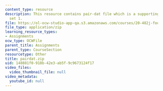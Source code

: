 ```yaml
---
content_type: resource
description: This resource contains pair-dat file which is a supporting file for problem
  set 1.
file: https://ol-ocw-studio-app-qa.s3.amazonaws.com/courses/20-482j-foundations-of-algorithms-and-computational-techniques-in-systems-biology-spring-2006/148881f0918b42e3ab5f9c9673124f17_pairdat.zip
file_type: application/zip
learning_resource_types:
- Assignments
ocw_type: OCWFile
parent_title: Assignments
parent_type: CourseSection
resourcetype: Other
title: pairdat.zip
uid: 148881f0-918b-42e3-ab5f-9c9673124f17
video_files:
  video_thumbnail_file: null
video_metadata:
  youtube_id: null
---
```

